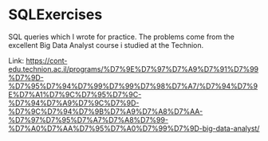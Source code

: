 # SQLExercises
SQL queries which I wrote for practice.
The problems come from the excellent Big Data Analyst course i studied at the Technion.

Link:
https://cont-edu.technion.ac.il/programs/%D7%9E%D7%97%D7%A9%D7%91%D7%99%D7%9D-%D7%95%D7%94%D7%99%D7%99%D7%98%D7%A7/%D7%94%D7%9E%D7%A1%D7%9C%D7%95%D7%9C-%D7%94%D7%A9%D7%9C%D7%9D-%D7%9C%D7%94%D7%9B%D7%A9%D7%A8%D7%AA-%D7%97%D7%95%D7%A7%D7%A8%D7%99-%D7%A0%D7%AA%D7%95%D7%A0%D7%99%D7%9D-big-data-analyst/
